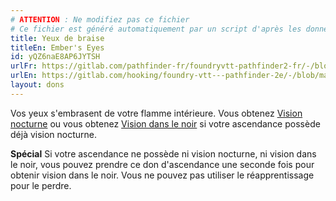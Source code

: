 ```yaml
---
# ATTENTION : Ne modifiez pas ce fichier
# Ce fichier est généré automatiquement par un script d'après les données du module Foundry VTT officiel et de sa traduction
title: Yeux de braise
titleEn: Ember's Eyes
id: yQZ6naE8AP6JYTSH
urlFr: https://gitlab.com/pathfinder-fr/foundryvtt-pathfinder2-fr/-/blob/master/data/feats/yQZ6naE8AP6JYTSH.htm
urlEn: https://gitlab.com/hooking/foundry-vtt---pathfinder-2e/-/blob/master/packs/data/feats.db/ember-s-eyes.json
layout: dons
---
```

Vos yeux s'embrasent de votre flamme intérieure. Vous obtenez [Vision nocturne](../capacités-ascendances/vision-nocturne.md) ou vous obtenez [Vision dans le noir](../capacités-ascendances/vision-dans-le-noir.md) si votre  ascendance possède déjà vision nocturne.

**Spécial** Si votre ascendance ne possède ni vision nocturne, ni vision dans le noir, vous pouvez prendre ce don d'ascendance une seconde fois pour obtenir vision dans le noir. Vous ne pouvez pas utiliser le réapprentissage pour le perdre.
